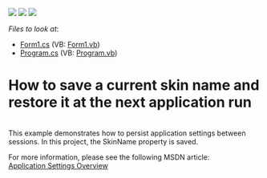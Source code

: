 <!-- default badges list -->
![](https://img.shields.io/endpoint?url=https://codecentral.devexpress.com/api/v1/VersionRange/128615295/10.2.3%2B)
[![](https://img.shields.io/badge/Open_in_DevExpress_Support_Center-FF7200?style=flat-square&logo=DevExpress&logoColor=white)](https://supportcenter.devexpress.com/ticket/details/E2897)
[![](https://img.shields.io/badge/📖_How_to_use_DevExpress_Examples-e9f6fc?style=flat-square)](https://docs.devexpress.com/GeneralInformation/403183)
<!-- default badges end -->
<!-- default file list -->
*Files to look at*:

* [Form1.cs](./CS/WindowsApplication1/Form1.cs) (VB: [Form1.vb](./VB/WindowsApplication1/Form1.vb))
* [Program.cs](./CS/WindowsApplication1/Program.cs) (VB: [Program.vb](./VB/WindowsApplication1/Program.vb))
<!-- default file list end -->
# How to save a current skin name and restore it at the next application run


<p><br />
This example demonstrates how to persist application settings between sessions. In this project, the SkinName property is saved. </p><p>For more information, please see the following MSDN article:<br />
<a href="http://msdn.microsoft.com/en-us/library/k4s6c3a0.aspx">Application Settings Overview</a></p>

<br/>



